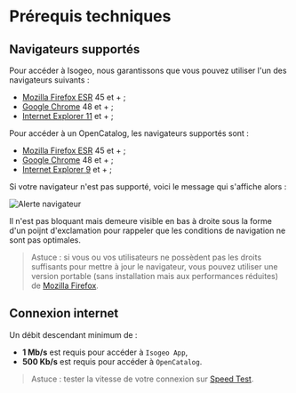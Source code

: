 # Prérequis techniques

## Navigateurs supportés

Pour accéder à Isogeo, nous garantissons que vous pouvez utiliser l&apos;un des navigateurs suivants :

* [Mozilla Firefox ESR](https://www.mozilla.org/en-US/firefox/organizations/faq/) 45 et + ;
* [Google Chrome](https://www.google.fr/chrome/browser/desktop/) 48 et + ;
* [Internet Explorer 11](http://windows.microsoft.com/fr-fr/internet-explorer/download-ie)  et + ;

Pour accéder à un OpenCatalog, les navigateurs supportés sont :

* [Mozilla Firefox ESR](https://www.mozilla.org/en-US/firefox/organizations/faq/) 45 et + ;
* [Google Chrome](https://www.google.fr/chrome/browser/desktop/) 48 et + ;
* [Internet Explorer 9](http://windows.microsoft.com/fr-fr/internet-explorer/download-ie)  et + ;

Si votre navigateur n&apos;est pas supporté, voici le message qui s&apos;affiche alors :

![Alerte navigateur](/images/OC_browser_alert.png "Message qui s&apos;affiche en cas de navigateur non supporté")

Il n&apos;est pas bloquant mais demeure visible en bas à droite sous la forme d&apos;un poijnt d&apos;exclamation pour rappeler que les conditions de navigation ne sont pas optimales.

> Astuce : si vous ou vos utilisateurs ne possèdent pas les droits suffisants pour mettre à jour le navigateur, vous pouvez utiliser une version portable (sans installation mais aux performances réduites) de [Mozilla Firefox](http://portableapps.com/apps/internet/firefox_portable/localization).

## Connexion internet

Un débit descendant minimum de :
* **1 Mb/s** est requis pour accéder à `Isogeo App`,
* **500 Kb/s** est requis pour accéder à `OpenCatalog`.

> Astuce : tester la vitesse de votre connexion sur [Speed Test](http://www.speedtest.net).
